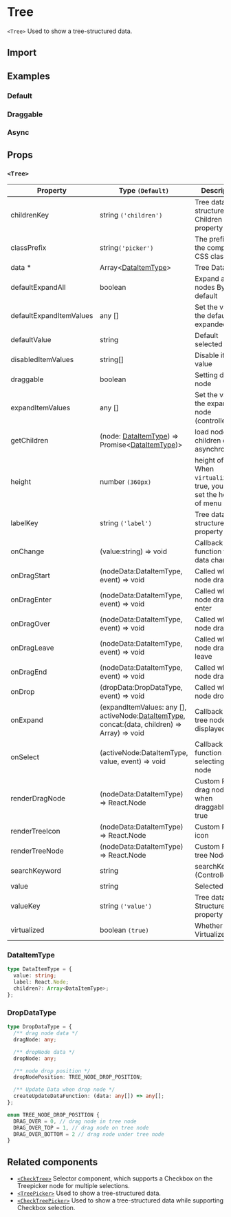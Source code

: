 # Tree

`<Tree>` Used to show a tree-structured data.

## Import

<!--{include:(components/tree/fragments/import.md)}-->

## Examples

### Default

<!--{include:`basic.md`}-->

### Draggable

<!--{include:`draggable.md`}-->

### Async

<!--{include:`async.md`}-->

## Props

### `<Tree>`

| Property                | Type `(Default)`                                                                                        | Description                                                               |
| ----------------------- | ------------------------------------------------------------------------------------------------------- | ------------------------------------------------------------------------- |
| childrenKey             | string `('children')`                                                                                   | Tree data structure Children property name                                |
| classPrefix             | string`('picker')`                                                                                      | The prefix of the component CSS class                                     |
| data \*                 | Array&lt;[DataItemType](#DataItemType)&gt;                                                              | Tree Data                                                                 |
| defaultExpandAll        | boolean                                                                                                 | Expand all nodes By default                                               |
| defaultExpandItemValues | any []                                                                                                  | Set the value of the default expanded node                                |
| defaultValue            | string                                                                                                  | Default selected Value                                                    |
| disabledItemValues      | string[]                                                                                                | Disable item by value                                                     |
| draggable               | boolean                                                                                                 | Setting drag node                                                         |
| expandItemValues        | any []                                                                                                  | Set the value of the expanded node (controlled)                           |
| getChildren             | (node: [DataItemType](#types)) => Promise<[DataItemType](#types))>                                      | load node children data asynchronously                                    |
| height                  | number `(360px)`                                                                                        | height of menu. When `virtualize` is true, you can set the height of menu |
| labelKey                | string `('label')`                                                                                      | Tree data structure Label property name                                   |
| onChange                | (value:string) => void                                                                                  | Callback function for data change                                         |
| onDragStart             | (nodeData:DataItemType, event) => void                                                                  | Called when node drag start                                               |
| onDragEnter             | (nodeData:DataItemType, event) => void                                                                  | Called when node drag enter                                               |
| onDragOver              | (nodeData:DataItemType, event) => void                                                                  | Called when node drag over                                                |
| onDragLeave             | (nodeData:DataItemType, event) => void                                                                  | Called when node drag leave                                               |
| onDragEnd               | (nodeData:DataItemType, event) => void                                                                  | Called when node drag end                                                 |
| onDrop                  | (dropData:DropDataType, event) => void                                                                  | Called when node drop                                                     |
| onExpand                | (expandItemValues: any [], activeNode:[DataItemType](#types), concat:(data, children) => Array) => void | Callback When tree node is displayed                                      |
| onSelect                | (activeNode:DataItemType, value, event) => void                                                         | Callback function after selecting tree node                               |
| renderDragNode          | (nodeData:DataItemType) => React.Node                                                                   | Custom Render drag node when draggable is true                            |
| renderTreeIcon          | (nodeData:DataItemType) => React.Node                                                                   | Custom Render icon                                                        |
| renderTreeNode          | (nodeData:DataItemType) => React.Node                                                                   | Custom Render tree Node                                                   |
| searchKeyword           | string                                                                                                  | searchKeyword (Controlled)                                                |
| value                   | string                                                                                                  | Selected value                                                            |
| valueKey                | string `('value')`                                                                                      | Tree data Structure Value property name                                   |
| virtualized             | boolean `(true)`                                                                                        | Whether using Virtualized List                                            |

### DataItemType

```ts
type DataItemType = {
  value: string;
  label: React.Node;
  children?: Array<DataItemType>;
};
```

### DropDataType

```ts
type DropDataType = {
  /** drag node data */
  dragNode: any;

  /** dropNode data */
  dropNode: any;

  /** node drop position */
  dropNodePosition: TREE_NODE_DROP_POSITION;

  /** Update Data when drop node */
  createUpdateDataFunction: (data: any[]) => any[];
};

enum TREE_NODE_DROP_POSITION {
  DRAG_OVER = 0, // drag node in tree node
  DRAG_OVER_TOP = 1, // drag node on tree node
  DRAG_OVER_BOTTOM = 2 // drag node under tree node
}
```

## Related components

- [`<CheckTree>`](./check-tree) Selector component, which supports a Checkbox on the Treepicker node for multiple selections.
- [`<TreePicker>`](./tree-picker) Used to show a tree-structured data.
- [`<CheckTreePicker>`](./check-tree-picker) Used to show a tree-structured data while supporting Checkbox selection.
